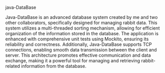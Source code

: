 java-DataBase

Java-DataBase is an advanced database system created by me and two other collaborators, specifically designed for managing rabbit data. 
This system utilizes a multi-threaded sorting mechanism, allowing for efficient organization of the information stored in the database. 
The application is enhanced with comprehensive unit tests using Mockito, ensuring its reliability and correctness. 
Additionally, Java-DataBase supports TCP connections, enabling smooth data transmission between the client and server. 
This architecture promotes effective communication and data exchange, making it a powerful tool for managing and retrieving rabbit-related information from the database.
